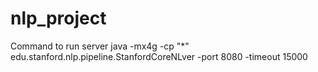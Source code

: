 # nlp_project
Command to run server
java -mx4g -cp "*" edu.stanford.nlp.pipeline.StanfordCoreNLver -port 8080 -timeout 15000
